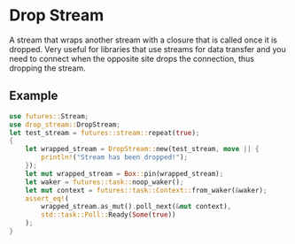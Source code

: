 # Drop Stream

A stream that wraps another stream with a closure that is called once it is dropped.
Very useful for libraries that use streams for data transfer and you need to connect
when the opposite site drops the connection, thus dropping the stream.

## Example

```rust
use futures::Stream;
use drop_stream::DropStream;
let test_stream = futures::stream::repeat(true);
{
    let wrapped_stream = DropStream::new(test_stream, move || {
        println!("Stream has been dropped!");
    });
    let mut wrapped_stream = Box::pin(wrapped_stream);
    let waker = futures::task::noop_waker();
    let mut context = futures::task::Context::from_waker(&waker);
    assert_eq!(
        wrapped_stream.as_mut().poll_next(&mut context),
        std::task::Poll::Ready(Some(true))
    );
}
```
